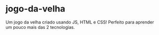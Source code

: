 # jogo-da-velha
Um jogo da velha criado usando JS, HTML e CSS! Perfeito para aprender um pouco mais das 2 tecnologias.
